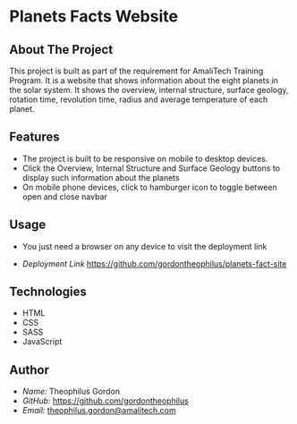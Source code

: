 # Planets Facts Website

## About The Project
This project is built as part of the requirement for AmaliTech Training Program.
It is a website that shows information about the eight planets in the solar system.
It shows the overview, internal structure, surface geology, rotation time, revolution time, radius and average temperature of each planet.

## Features
- The project is built to be responsive on mobile to desktop
devices.
- Click the Overview, Internal Structure and Surface Geology
buttons to display such information about the planets
- On mobile phone devices, click to hamburger icon to toggle
between open and close navbar

## Usage
- You just need a browser on any device to visit the 
deployment link

- *Deployment Link*
<https://github.com/gordontheophilus/planets-fact-site>

## Technologies
- HTML
- CSS
- SASS
- JavaScript

## Author
- *Name:* Theophilus Gordon
- *GitHub:* <https://github.com/gordontheophilus>
- *Email:* theophilus.gordon@amalitech.com
